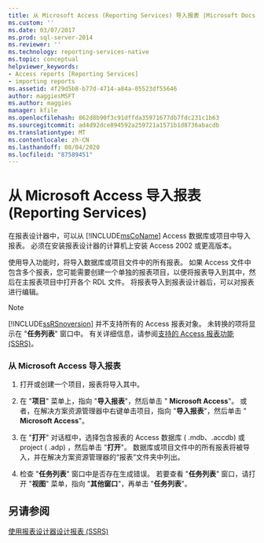 ```yaml
---
title: 从 Microsoft Access (Reporting Services) 导入报表 |Microsoft Docs
ms.custom: ''
ms.date: 03/07/2017
ms.prod: sql-server-2014
ms.reviewer: ''
ms.technology: reporting-services-native
ms.topic: conceptual
helpviewer_keywords:
- Access reports [Reporting Services]
- importing reports
ms.assetid: 4f29d5b8-b77d-4714-a84a-05523df55646
author: maggiesMSFT
ms.author: maggies
manager: kfile
ms.openlocfilehash: 862d8b90f3c91dffda35971677db7fdc231c1b63
ms.sourcegitcommit: ad4d92dce894592a259721a1571b1d8736abacdb
ms.translationtype: MT
ms.contentlocale: zh-CN
ms.lasthandoff: 08/04/2020
ms.locfileid: "87589451"
---
```

# <a name="import-reports-from-microsoft-access-reporting-services"></a>从 Microsoft Access 导入报表 (Reporting Services)
  在报表设计器中，可以从 [!INCLUDE[msCoName](../includes/msconame-md.md)] Access 数据库或项目中导入报表。 必须在安装报表设计器的计算机上安装 Access 2002 或更高版本。  
  
 使用导入功能时，将导入数据库或项目文件中的所有报表。 如果 Access 文件中包含多个报表，您可能需要创建一个单独的报表项目，以便将报表导入到其中，然后在主报表项目中打开各个 RDL 文件。 将报表导入到报表设计器后，可以对报表进行编辑。  
  
> [!NOTE]  
>  [!INCLUDE[ssRSnoversion](../includes/ssrsnoversion-md.md)] 并不支持所有的 Access 报表对象。 未转换的项将显示在 "**任务列表**" 窗口中。 有关详细信息，请参阅[支持的 Access 报表功能 &#40;SSRS&#41;](../../2014/reporting-services/supported-access-report-features-ssrs.md)。  
  
### <a name="to-import-reports-from-microsoft-access"></a>从 Microsoft Access 导入报表  
  
1.  打开或创建一个项目，报表将导入其中。  
  
2.  在 "**项目**" 菜单上，指向 "**导入报表**"，然后单击 " **Microsoft Access**"。 或者，在解决方案资源管理器中右键单击项目，指向 "**导入报表**"，然后单击 " **Microsoft Access**"。  
  
3.  在 "**打开**" 对话框中，选择包含报表的 Access 数据库 ( .mdb、.accdb) 或 project ( .adp) ，然后单击 "**打开**"。 数据库或项目文件中的所有报表将被导入，并在解决方案资源管理器的“报表”文件夹中列出。  
  
4.  检查 "**任务列表**" 窗口中是否存在生成错误。 若要查看 "**任务列表**" 窗口，请打开 "**视图**" 菜单，指向 "**其他窗口**"，再单击 "**任务列表**"。  
  
## <a name="see-also"></a>另请参阅  
 [使用报表设计器设计报表 (SSRS)](tools/design-reporting-services-paginated-reports-with-report-designer-ssrs.md)  
  
  
